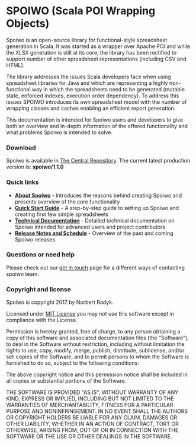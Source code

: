 SPOIWO (Scala POI Wrapping Objects)
==============
Spoiwo is an open-source library for functional-style spreadsheet generation in Scala. It was started as a wrapper over Apache POI and while the XLSX generation is still at its core, the library has been rectified to support number of other spreadsheet representations (including CSV and HTML).

The library addresses the issues Scala developers face when using spreadsheet libraries for Java and which are representing a highly non-functional way in which the spreadsheets need to be generated (mutable state, enforced indexes, execution order dependency). To address this issues SPOIWO introduces its own spreadsheet model with the number of wrapping classes and caches enabling an efficient report generation. 

This documentation is intended for Spoiwo users and developers to give both an overview and in-depth information of the offered functionality and what problems Spoiwo is intended to solve.

### Download

Spoiwo is available in [The Central Repository](https://search.maven.org/#search%7Cga%7C1%7Cspoiwo). The current latest production version is: **spoiwo/1.1.0**

### Quick links

* **[About Spoiwo](https://github.com/norbert-radyk/spoiwo/wiki/Spoiwo)** - Introduces the reasons behind creating Spoiwo and presents overview of the core functionality
* **[Quick Start Guide](https://github.com/norbert-radyk/spoiwo/wiki/Quick-start-guide)** - A step-by-step guide to setting up Spoiwo and creating first few simple spreadsheets
* **[Technical Documentation](https://github.com/norbert-radyk/spoiwo/wiki/Technical-documentation)** - Detailed technical documentation on Spoiwo intended for advanced users and project contributors
* **[Release Notes and Schedule](https://github.com/norbert-radyk/spoiwo/wiki/Release-notes-and-schedule)** - Overview of the past and coming Spoiwo releases


### Questions or need help


Please check out our [get in touch](https://github.com/norbert-radyk/spoiwo/wiki/Get-In-Touch) page for a different ways of contacting spoiwo team.

### Copyright and license

Spoiwo is copyright 2017 by Norbert Radyk.

Licensed under [MIT License](http://opensource.org/licenses/MIT) you may not use this software except in compliance with the License.

Permission is hereby granted, free of charge, to any person obtaining a copy of this software and associated documentation files (the "Software"), to deal in the Software without restriction, including without limitation the rights to use, copy, modify, merge, publish, distribute, sublicense, and/or sell copies of the Software, and to permit persons to whom the Software is furnished to do so, subject to the following conditions:

The above copyright notice and this permission notice shall be included in all copies or substantial portions of the Software.

THE SOFTWARE IS PROVIDED "AS IS", WITHOUT WARRANTY OF ANY KIND, EXPRESS OR IMPLIED, INCLUDING BUT NOT LIMITED TO THE WARRANTIES OF MERCHANTABILITY, FITNESS FOR A PARTICULAR PURPOSE AND NONINFRINGEMENT. IN NO EVENT SHALL THE AUTHORS OR COPYRIGHT HOLDERS BE LIABLE FOR ANY CLAIM, DAMAGES OR OTHER LIABILITY, WHETHER IN AN ACTION OF CONTRACT, TORT OR OTHERWISE, ARISING FROM, OUT OF OR IN CONNECTION WITH THE SOFTWARE OR THE USE OR OTHER DEALINGS IN THE SOFTWARE.
